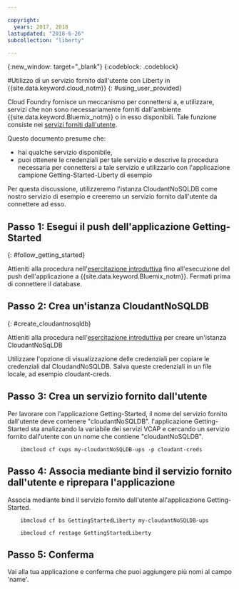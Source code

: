 ```yaml
---

copyright:
  years: 2017, 2018
lastupdated: "2018-6-26"
subcollection: "liberty"

---
```


{:new_window: target="_blank"}
{:codeblock: .codeblock}

#Utilizzo di un servizio fornito dall'utente con Liberty in {{site.data.keyword.cloud_notm}}
{: #using_user_provided}

Cloud Foundry fornisce un meccanismo per connettersi a, e utilizzare, servizi che non sono necessariamente forniti dall'ambiente {{site.data.keyword.Bluemix_notm}} o in esso disponibili.
Tale funzione consiste nei [servizi forniti dall'utente](https://docs.cloudfoundry.org/devguide/services/user-provided.html).

Questo documento presume che:
  * hai qualche servizio disponibile,
  * puoi ottenere le credenziali per tale servizio e descrive la procedura necessaria per connettersi a tale servizio e utilizzarlo con l'applicazione campione
Getting-Started-Liberty di esempio

Per questa discussione, utilizzeremo l'istanza CloudantNoSQLDB come nostro servizio di esempio e
creeremo un servizio fornito dall'utente da connettere ad esso.

## Passo 1: Esegui il push dell'applicazione Getting-Started
{: #follow_getting_started}

Attieniti alla procedura nell'[esercitazione introduttiva](/docs/runtimes/liberty/getting-started.html) fino all'esecuzione del push dell'applicazione a {{site.data.keyword.Bluemix_notm}}.  Fermati prima di connettere il database.

## Passo 2: Crea un'istanza CloudantNoSQLDB
{: #create_cloudantnosqldb}

Attieniti alla procedura nell'[esercitazione introduttiva](/docs/runtimes/liberty/getting-started.html) per creare un'istanza CloudantNoSqLDB

Utilizzare l'opzione di visualizzazione delle credenziali per copiare le credenziali dal CloudandNoSQLDB. Salva queste credenziali in un file locale, ad esempio cloudant-creds.

## Passo 3: Crea un servizio fornito dall'utente
Per lavorare con l'applicazione Getting-Started,
il nome del servizio fornito dall'utente deve contenere
"cloudantNoSQLDB".  l'applicazione Getting-Started sta analizzando la variabile dei
servizi VCAP e cercando un servizio fornito dall'utente con un nome che contiene "cloudantNoSQLDB".

        ibmcloud cf cups my-cloudantNoSQLDB-ups -p cloudant-creds

## Passo 4: Associa mediante bind il servizio fornito dall'utente e riprepara l'applicazione
Associa mediante bind il servizio fornito dall'utente all'applicazione Getting-Started.

        ibmcloud cf bs GettingStartedLiberty my-cloudantNoSQLDB-ups

        ibmcloud cf restage GettingStartedLiberty

## Passo 5: Conferma
Vai alla tua applicazione e conferma che puoi aggiungere più nomi al campo 'name'.
